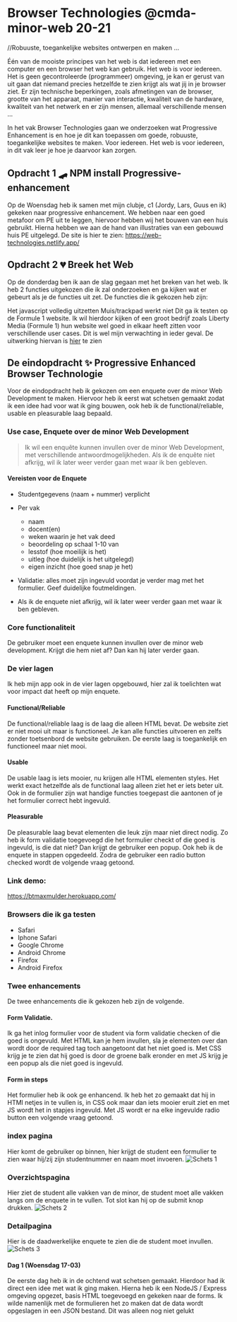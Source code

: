 # Browser Technologies @cmda-minor-web 20-21
//Robuuste, toegankelijke websites ontwerpen en maken …

Één van de mooiste principes van het web is dat iedereen met een computer en een browser het web kan gebruik. Het web is voor iedereen. Het is geen gecontroleerde (programmeer) omgeving, je kan er gerust van uit gaan dat niemand precies hetzelfde te zien krijgt als wat jij in je browser ziet. Er zijn technische beperkingen, zoals afmetingen van de browser, grootte van het apparaat, manier van interactie, kwaliteit van de hardware, kwaliteit van het netwerk en er zijn mensen, allemaal verschillende mensen ...

In het vak Browser Technologies gaan we onderzoeken wat Progressive Enhancement is en hoe je dit kan toepassen om goede, robuuste, toegankelijke websites te maken. Voor iedereen. Het web is voor iedereen, in dit vak leer je hoe je daarvoor kan zorgen.


## Opdracht 1 🛹 NPM install Progressive- enhancement 
Op de Woensdag heb ik samen met mijn clubje, c1 (Jordy, Lars, Guus en ik) gekeken naar progressive enhancement. We hebben naar een goed metafoor om PE uit te leggen, hiervoor hebben wij het bouwen van een huis gebruikt. Hierna hebben we aan de hand van illustraties van een gebouwd huis PE uitgelegd.
De site is hier te zien: https://web-technologies.netlify.app/




## Opdracht 2 💔 Breek het Web
Op de donderdag ben ik aan de slag gegaan met het breken van het web. Ik heb 2 functies uitgekozen die ik zal onderzoeken en ga kijken wat er gebeurt als je de functies uit zet. De functies die ik gekozen heb zijn:

Het javascript volledig uitzetten
Muis/trackpad werkt niet Dit ga ik testen op de Formule 1 website. Ik wil hierdoor kijken of een groot bedrijf zoals Liberty Media (Formule 1) hun website wel goed in elkaar heeft zitten voor verschillende user cases. Dit is wel mijn verwachting in ieder geval.
De uitwerking hiervan is [hier](https://github.com/kilroy763/browser-technologies-2021/wiki/Opdracht-2-%F0%9F%92%94-Breek-het-Web)
 te zien

## De eindopdracht ✨ Progressive Enhanced Browser Technologie
Voor de eindopdracht heb ik gekozen om een enquete over de minor Web Development te maken. Hiervoor heb ik eerst wat schetsen gemaakt zodat ik een idee had voor wat ik ging bouwen, ook heb ik de functional/reliable, usable en pleasurable laag bepaald.

### Use case, Enquete over de minor Web Development
> Ik wil een enquête kunnen invullen over de minor Web Development, met verschillende antwoordmogelijkheden. Als ik de enquête niet afkrijg, wil ik later weer verder gaan met waar ik ben gebleven.

#### Vereisten voor de Enquete

- Studentgegevens (naam + nummer) verplicht
- Per vak 
	- naam
	- docent(en)
	- weken waarin je het vak deed
	- beoordeling op schaal 1-10 van
	- lesstof (hoe moeilijk is het)
	- uitleg (hoe duidelijk is het uitgelegd)
	- eigen inzicht (hoe goed snap je het)
	
- Validatie: alles moet zijn ingevuld voordat je verder mag met het formulier. Geef duidelijke foutmeldingen.
- Als ik de enquete niet afkrijg, wil ik later weer verder gaan met waar ik ben gebleven.

### Core functionaliteit
De gebruiker moet een enquete kunnen invullen over de minor web development. Krijgt die hem niet af? Dan kan hij later verder gaan.

### De vier lagen
Ik heb mijn app ook in de vier lagen opgebouwd, hier zal ik toelichten wat voor impact dat heeft op mijn enquete.
#### Functional/Reliable
De functional/reliable laag is de laag die alleen HTML bevat. De website ziet er niet mooi uit maar is functioneel. Je kan alle functies uitvoeren en zelfs zonder toetsenbord de website gebruiken. De eerste laag is toegankelijk en functioneel maar niet mooi.

#### Usable
De usable laag is iets mooier, nu krijgen alle HTML elementen styles. Het werkt exact hetzelfde als de functional laag alleen ziet het er iets beter uit. Ook in de formulier zijn wat handige functies toegepast die aantonen of je het formulier correct hebt ingevuld.

#### Pleasurable
De pleasurable laag bevat elementen die leuk zijn maar niet direct nodig. Zo heb ik form validatie toegevoegd die het formulier checkt of die goed is ingevuld, is die dat niet? Dan krijgt de gebruiker een popup. Ook heb ik de enquete in stappen opgedeeld. Zodra de gebruiker een radio button checked wordt de volgende vraag getoond. 


### Link demo:
https://btmaxmulder.herokuapp.com/

### Browsers die ik ga testen
* Safari
* Iphone Safari
* Google Chrome
* Android Chrome
* Firefox
* Android Firefox

### Twee enhancements
De twee enhancements die ik gekozen heb zijn de volgende. 

#### Form Validatie. 
Ik ga het inlog formulier voor de student via form validatie checken of die goed is ongevuld. Met HTML kan je hem invullen, sla je elementen over dan wordt door de required tag toch aangetoont dat het niet goed is. Met CSS krijg je te zien dat hij goed is door de groene balk eronder en met JS krijg je een popup als die niet goed is ingevuld.

#### Form in steps
Het formulier heb ik ook ge enhancend. Ik heb het zo gemaakt dat hij in HTMl netjes in te vullen is, in CSS ook maar dan iets mooier eruit ziet en met JS wordt het in stapjes ingevuld. Met JS wordt er na elke ingevulde radio button een volgende vraag getoond.


### index pagina
Hier komt de gebruiker op binnen, hier krijgt de student een formulier te zien waar hij/zij zijn studentnummer en naam moet invoeren.
![Schets 1](https://github.com/kilroy763/browser-technologies-2021/blob/master/docs/img/schets1.jpg?raw=true)

### Overzichtspagina 
Hier ziet de student alle vakken van de minor, de student moet alle vakken langs om de enquete in te vullen. Tot slot kan hij op de submit knop drukken.
![Schets 2](https://github.com/kilroy763/browser-technologies-2021/blob/master/docs/img/schets2.jpg?raw=true)

### Detailpagina
Hier is de daadwerkelijke enquete te zien die de student moet invullen.
![Schets 3](https://github.com/kilroy763/browser-technologies-2021/blob/master/docs/img/schets3.jpg?raw=true)




#### Dag 1 (Woensdag 17-03)
De eerste dag heb ik in de ochtend wat schetsen gemaakt. Hierdoor had ik direct een idee met wat ik ging maken. Hierna heb ik een NodeJS / Express omgeving opgezet, basis HTML toegevoegd en gekeken naar de forms. Ik wilde namenlijk met de formulieren het zo maken dat de data wordt opgeslagen in een JSON bestand. Dit was alleen nog niet gelukt
